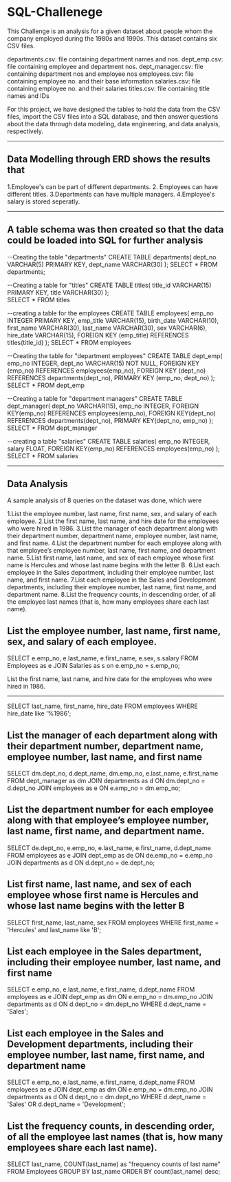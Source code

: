 # SQL-Challenege

This Challenge is an analysis for a given dataset about people whom the company employed during the 1980s and 1990s. This dataset contains six CSV files.

departments.csv: file containing department names and nos.
dept_emp.csv: file containing employee and department nos.
dept_manager.csv: file containing department nos and employee nos
employees.csv: file containing employee no. and their base information 
salaries.csv: file containing employee no. and their salaries
titles.csv: file containing title names and IDs

For this project, we have designed the tables to hold the data from the CSV files, import the CSV files into a SQL database, 
and then answer questions about the data through data modeling, data engineering, and data analysis, respectively.

------------------------------------------------------------
Data Modelling through ERD shows the results that
------------------------------------------------------------
1.Employee's can be part of different departments.
2. Employees can have different titles.
3.Departments can have multiple managers.
4.Employee's salary is stored seperatly.

--------------------------------------------------------------------------------------------------------
A table schema was then created so that the data could be loaded into SQL for further analysis
--------------------------------------------------------------------------------------------------------
--Creating the table "departments"
CREATE TABLE departments(
	dept_no VARCHAR(5) PRIMARY KEY,
	dept_name VARCHAR(30)
);
SELECT * FROM departments;

--Creating a table for "titles"
CREATE TABLE titles(
	title_id VARCHAR(15) PRIMARY KEY,
	title VARCHAR(30)
);	
SELECT * FROM titles

--creating a table for the employees
CREATE TABLE employees(
	emp_no INTEGER PRIMARY KEY,
	emp_title VARCHAR(15),
	birth_date VARCHAR(10),
	first_name VARCHAR(30),
	last_name VARCHAR(30),
	sex VARCHAR(6),
	hire_date VARCHAR(15),
	FOREIGN KEY (emp_title) REFERENCES titles(title_id)
);
SELECT * FROM employees

--Creating the table for "department employees"
CREATE TABLE dept_emp(
	emp_no INTEGER,
	dept_no VARCHAR(15) NOT NULL,
	FOREIGN KEY (emp_no) REFERENCES employees(emp_no),
	FOREIGN KEY (dept_no) REFERENCES departments(dept_no),
	PRIMARY KEY (emp_no, dept_no)
);
SELECT * FROM dept_emp

--Creating a table for "department managers"
CREATE TABLE dept_manager(
	dept_no VARCHAR(15),
	emp_no INTEGER,
	FOREIGN KEY(emp_no) REFERENCES employees(emp_no),
	FOREIGN KEY(dept_no) REFERENCES departments(dept_no),
	PRIMARY KEY(dept_no, emp_no)
);
SELECT * FROM dept_manager

--creating a table "salaries"
CREATE TABLE salaries(
	emp_no INTEGER,
	salary FLOAT,
	FOREIGN KEY(emp_no) REFERENCES employees(emp_no)
);
SELECT * FROM salaries

------------------------------------------
Data Analysis
------------------------------------------
A sample analysis of 8 queries on the dataset was done, which were

1.List the employee number, last name, first name, sex, and salary of each employee.
2.List the first name, last name, and hire date for the employees who were hired in 1986.
3.List the manager of each department along with their department number, department name, employee number, last name, and first name.
4.List the department number for each employee along with that employee’s employee number, last name, first name, and department name.
5.List first name, last name, and sex of each employee whose first name is Hercules and whose last name begins with the letter B.
6.List each employee in the Sales department, including their employee number, last name, and first name.
7.List each employee in the Sales and Development departments, including their employee number, last name, first name, and department name.
8.List the frequency counts, in descending order, of all the employee last names (that is, how many employees share each last name).

List the employee number, last name, first name, sex, and salary of each employee.
----------------------------------------------------------------------------------
SELECT e.emp_no, e.last_name, e.first_name, e.sex, s.salary
FROM Employees as e
JOIN Salaries as s on e.emp_no = s.emp_no;


List the first name, last name, and hire date for the employees who were hired in 1986.
_______________________________________________________________________________________
SELECT last_name, first_name, hire_date
FROM employees
WHERE hire_date like '%1986';


List the manager of each department along with their department number, department name,
employee number, last name, and first name
----------------------------------------------------------------------------------------
SELECT dm.dept_no, d.dept_name, dm.emp_no, e.last_name, e.first_name
FROM dept_manager as dm
JOIN departments as d ON dm.dept_no = d.dept_no
JOIN employees as e ON e.emp_no = dm.emp_no;


List the department number for each employee along with that employee’s employee number,
last name, first name, and department name.
----------------------------------------------------------------------------------------
SELECT de.dept_no, e.emp_no, e.last_name, e.first_name, d.dept_name
FROM employees as e
JOIN dept_emp as de ON de.emp_no = e.emp_no
JOIN departments as d ON d.dept_no = de.dept_no;


List first name, last name, and sex of each employee whose first name is Hercules and whose
last name begins with the letter B
--------------------------------------------------------------------------------------------
SELECT first_name, last_name, sex
FROM employees
WHERE first_name = 'Hercules' and last_name like 'B';


List each employee in the Sales department, including their employee number, last name, and
first name
--------------------------------------------------------------------------------------------
SELECT e.emp_no, e.last_name, e.first_name, d.dept_name
FROM employees as e
JOIN dept_emp as dm ON e.emp_no = dm.emp_no
JOIN departments as d ON d.dept_no = dm.dept_no
WHERE d.dept_name = 'Sales';


List each employee in the Sales and Development departments, including their employee number,
last name, first name, and department name
----------------------------------------------------------------------------------------------
SELECT e.emp_no, e.last_name, e.first_name, d.dept_name
FROM employees as e
JOIN dept_emp as dm ON e.emp_no = dm.emp_no
JOIN departments as d ON d.dept_no = dm.dept_no
WHERE d.dept_name = 'Sales' OR d.dept_name = 'Development';


List the frequency counts, in descending order, of all the employee last names (that is, how many
employees share each last name).
--------------------------------------------------------------------------------------------------
SELECT last_name, COUNT(last_name) as "frequency counts of last name"
FROM Employees
GROUP BY last_name
ORDER BY count(last_name) desc;
